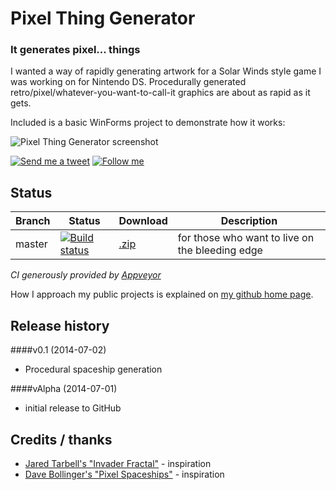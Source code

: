 # Pixel Thing Generator
### It generates pixel... things

I wanted a way of rapidly generating artwork for a Solar Winds style game I was working on for Nintendo DS. Procedurally generated retro/pixel/whatever-you-want-to-call-it graphics are about as rapid as it gets.

Included is a basic WinForms project to demonstrate how it works:

![Pixel Thing Generator screenshot](http://nathanchere.github.io/misc/pixelthing01.gif)

[![Send me a tweet](http://nathanchere.github.io/twitter_tweet.png)](https://twitter.com/intent/tweet?screen_name=nathanchere "Send me a tweet") [![Follow me](http://nathanchere.github.io/twitter_follow.png)](https://twitter.com/intent/user?screen_name=nathanchere "Follow me")

## Status

Branch | Status | Download | Description
------|-----|------|--------
master | [![Build status](https://ci.appveyor.com/api/projects/status/93dn556v0jw4q6la/branch/master)](https://ci.appveyor.com/project/nathanchere/nfmod) | [.zip](https://github.com/nathanchere/nFMOD/archive/master.zip) | for those who want to live on the bleeding edge
*CI generously provided by [Appveyor](http://appveyor.com)*

How I approach my public projects is explained on [my github home page](http://nathanchere.github.io).

## Release history

####v0.1 (2014-07-02)

* Procedural spaceship generation

####vAlpha (2014-07-01)

* initial release to GitHub

## Credits / thanks

* [Jared Tarbell's "Invader Fractal"](http://www.levitated.net/daily/levInvaderFractal.html) - inspiration
* [Dave Bollinger's "Pixel Spaceships"](http://www.davebollinger.com/works/pixelspaceships/) - inspiration